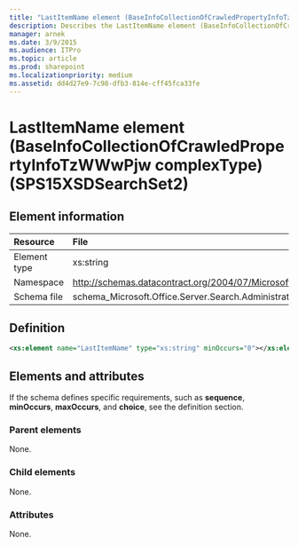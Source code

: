 ```yaml
---
title: "LastItemName element (BaseInfoCollectionOfCrawledPropertyInfoTzWWwPjw complexType) (SPS15XSDSearchSet2)"
description: Describes the LastItemName element (BaseInfoCollectionOfCrawledPropertyInfoTzWWwPjw complexType) (SPS15XSDSearchSet2) and provides the element information, a definition, and elements and attributes.
manager: arnek
ms.date: 3/9/2015
ms.audience: ITPro
ms.topic: article
ms.prod: sharepoint
ms.localizationpriority: medium
ms.assetid: dd4d27e9-7c98-dfb3-814e-cff45fca33fe
---
```


# LastItemName element (BaseInfoCollectionOfCrawledPropertyInfoTzWWwPjw complexType) (SPS15XSDSearchSet2)

 
  
## Element information

| Resource | File |
|:-----|:-----|
|Element type <br/> |xs:string  <br/> |
|Namespace <br/> |http://schemas.datacontract.org/2004/07/Microsoft.Office.Server.Search.Administration  <br/> |
|Schema file <br/> |schema_Microsoft.Office.Server.Search.Administration.xsd  <br/> |
   
## Definition

```XML
<xs:element name="LastItemName" type="xs:string" minOccurs="0"></xs:element>

```

## Elements and attributes

If the schema defines specific requirements, such as **sequence**, **minOccurs**, **maxOccurs**, and **choice**, see the definition section. 
  
### Parent elements

None.
  
### Child elements

None.
  
### Attributes

None.
  

